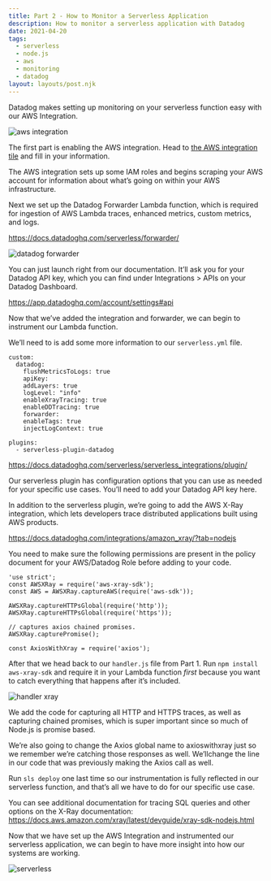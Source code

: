 ```yaml
---
title: Part 2 - How to Monitor a Serverless Application
description: How to monitor a serverless application with Datadog
date: 2021-04-20
tags:
  - serverless
  - node.js
  - aws
  - monitoring
  - datadog
layout: layouts/post.njk
---
```



Datadog makes setting up monitoring on your serverless function easy with our AWS Integration.

![aws integration](../../img/serverless_post/aws_integration.png)

The first part is enabling the AWS integration. Head to [the AWS integration tile](https://app.datadoghq.com/account/settings#integrations/amazon-web-services) and fill in your information.

The AWS integration sets up some IAM roles and begins scraping your AWS account for information about what’s going on within your AWS infrastructure.

Next we set up the Datadog Forwarder Lambda function, which is required for ingestion of AWS Lambda traces, enhanced metrics, custom metrics, and logs.

https://docs.datadoghq.com/serverless/forwarder/ 

![datadog forwarder](../../img/serverless_post/datadog_forwarder.png)

You can just launch right from our documentation. It’ll ask you for your Datadog API key, which you can find under Integrations > APIs on your Datadog Dashboard. 

https://app.datadoghq.com/account/settings#api 

Now that we’ve added the integration and forwarder, we can begin to instrument our Lambda function. 

We’ll need to is add some more information to our `serverless.yml` file.

```
custom:
  datadog:
    flushMetricsToLogs: true
    apiKey: 
    addLayers: true
    logLevel: "info"
    enableXrayTracing: true
    enableDDTracing: true
    forwarder: 
    enableTags: true
    injectLogContext: true

plugins:
  - serverless-plugin-datadog
```

https://docs.datadoghq.com/serverless/serverless_integrations/plugin/ 

Our serverless plugin has configuration options that you can use as needed for your specific use cases. You’ll need to add your Datadog API key here. 

In addition to the serverless plugin, we’re going to add the AWS X-Ray integration, which lets developers trace distributed applications built using AWS products. 

https://docs.datadoghq.com/integrations/amazon_xray/?tab=nodejs 

You need to make sure the following permissions are present in the policy document for your AWS/Datadog Role before adding to your code.

```
'use strict';
const AWSXRay = require('aws-xray-sdk');
const AWS = AWSXRay.captureAWS(require('aws-sdk'));

AWSXRay.captureHTTPsGlobal(require('http'));
AWSXRay.captureHTTPsGlobal(require('https'));

// captures axios chained promises. 
AWSXRay.capturePromise();

const AxiosWithXray = require('axios');
```

After that we head back to our `handler.js` file from Part 1. Run `npm install aws-xray-sdk` and require it in your Lambda function *first* because you want to catch everything that happens after it’s included. 

![handler xray](../../img/serverless_post/handler_xray.png)

We add the code for capturing all HTTP and HTTPS traces, as well as capturing chained promises, which is super important since so much of Node.js is promise based. 

We’re also going to change the Axios global name to axioswithxray just so we remember we’re catching those responses as well. We’llchange the line in our code that was previously making the Axios call as well.

Run `sls deploy` one last time so our instrumentation is fully reflected in our serverless function, and that’s all we have to do for our specific use case. 

You can see additional documentation for tracing SQL queries and other options on the X-Ray documentation: https://docs.aws.amazon.com/xray/latest/devguide/xray-sdk-nodejs.html

Now that we have set up the AWS Integration and instrumented our serverless application, we can begin to have more insight into how our systems are working. 

![serverless](../../img/serverless_post/serverless.png)

